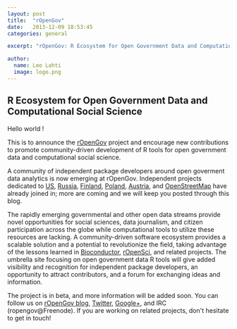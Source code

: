 ```yaml
---
layout: post
title:  "rOpenGov"
date:   2013-12-09 18:53:45
categories: general

excerpt: "rOpenGov: R Ecosystem for Open Government Data and Computational Social Science"

author:
  name: Leo Lahti
  image: logo.png
---
```


## R Ecosystem for Open Government Data and Computational Social Science 

Hello world !

This is to announce the [rOpenGov](http://ropengov.github.io) project
and encourage new contributions to promote community-driven
development of R tools for open government data and computational
social science.

A community of independent package developers around open goverment
data analytics is now emerging at rOpenGov. Independent projects
dedicated to [US](https://github.com/rOpenGov/govdat),
[Russia](http://markuskainu.fi/rustfare/index.html),
[Finland](http://louhos.github.io/sorvi/),
[Poland](http://smarterpoland.pl),
[Austria](https://github.com/skasberger/grazwahl2012), and
[OpenStreetMap](http://osmar.r-forge.r-project.org/) have already
joined in; more are coming and we will keep you posted through this
blog. 

The rapidly emerging governmental and other open data streams provide
novel opportunities for social sciences, data journalism, and citizen
participation across the globe while computational tools to utilize
these resources are lacking.  A community-driven software ecosystem
provides a scalable solution and a potential to revolutionize the
field, taking advantage of the lessons learned in
[Bioconductor](http://www.bioconductor.org),
[rOpenSci](http://ropensci.org), and related projects. The umbrella
site focusing on open government data R tools will give added
visibility and recognition for independent package developers, an
opportunity to attract contributors, and a forum for exchanging ideas
and information.

The project is in beta, and more information will be added soon.  You
can follow us on [rOpenGov blog](http://ropengov.github.io/),
[Twitter](https://twitter.com/ropengov),
[Google+](https://plus.google.com/u/0/communities/108289259916380218460),
and IRC (ropengov@Freenode). If you are working on related projects,
don't hesitate to get in touch!

<!--[get in touch](contact.html)-->


[jekyll-gh]: https://github.com/mojombo/jekyll
[jekyll]:    http://jekyllrb.com
